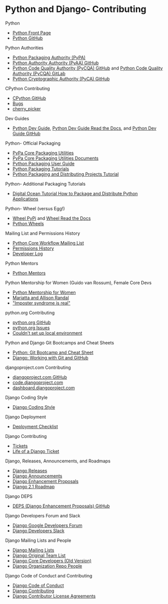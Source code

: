# Python and Django- Contributing

<!--
My CPython Issue and Pull Requests
http://bugs.python.org/user26332

Mariatta
https://twitter.com/dbader_org/status/925764913041215489 | Dan Bader on Twitter: "BTW this is the foreword for Python Tricks: The Book by the amazing @mariatta (CPython core developer, PyLadies Vancouver organizer) https://t.co/kHYDw6uJRC"
https://www.blog.pythonlibrary.org/2017/09/25/pydev-of-the-week-mariatta-wijaya/ | PyDev of the Week: Mariatta Wijaya | The Mouse Vs. The Python
https://github.com/berkerpeksag/cpython-merge-bot
https://github.com/Mariatta/python_versions_and_distros
https://github.com/Mariatta/tic_tac_taco_pizza | GitHub - Mariatta/tic_tac_taco_pizza: Play tic tac toe, with taco and pizza
https://github.com/Mariatta/cloner
https://github.com/python/miss-islington | python/miss-islington: 🐍🍒⛏🤖 - A bot for backporting CPython pull requests
https://github.com/python/miss-islington/issues
http://pmbaumgartner.github.io/slack-commands-with-python-and-flask.html | Creating Slack Slash Commands with Python and Flask: Part 1 - Blog
https://developer.github.com/v3/ | GitHub API v3 | GitHub Developer Guide
https://docs.google.com/spreadsheets/d/1JSX8fBmPb84emTmV0Kmyf0_r6R0kZM0h9Wdm91tn7Kg/edit#gid=0
http://distrowatch.com/table.php?distribution=mint
https://www.reddit.com/r/Python/comments/41kn28/looking_for_a_table_of_python_versions_shipped_by/
-->

<!--
http://www.fullstackpython.com/deployment.html
http://masteringdjango.com/testing-in-django

https://pythonhosted.org/an_example_pypi_project/setuptools.html
-->

Python
* [Python Front Page](https://wiki.python.org/moin/FrontPage)
* [Python GitHub](https://github.com/python)

Python Authorities
* [Python Packaging Authority (PyPA)](https://pypa.io)
* [Python Authority Authority (PyAA) GitHub](https://github.com/pyaa)
* [Python Code Quality Authority (PyCQA) GitHub](https://github.com/PyCQA) and [Python Code Quality Authority (PyCQA) GitLab](https://gitlab.com/groups/pycqa)
* [Python Cryptographic Authority (PyCA) GitHub](https://github.com/pyca)

CPython Contributing
* [CPython GitHub](https://github.com/python/cpython)
* [Bugs](http://bugs.python.org)
* [cherry_picker](https://github.com/python/core-workflow/tree/master/cherry_picker)

Dev Guides
* [Python Dev Guide](https://docs.python.org/devguide), [Python Dev Guide Read the Docs](http://cpython-devguide.readthedocs.io), and [Python Dev Guide GitHub](https://github.com/python/devguide)

<!--
https://snarky.ca/the-history-behind-the-decision-to-move-python-to-github/ | The history behind the decision to move Python to GitHub
CPython workflow changes
https://paper.dropbox.com/doc/CPython-workflow-changes-mx1k8G6M0rg5JLy80F1r6
Python Release Managers

https://devguide.python.org/developers
https://devguide.python.org/#quick-reference

https://devguide.python.org/#status-of-python-branches | Python Developer’s Guide — Python Developer's Guide
https://www.python.org/dev/peps/pep-0537/ | PEP 537 -- Python 3.7 Release Schedule | Python.org

https://docs.python.org/devguide/devcycle.html | 18. Development Cycle — Python Developer's Guide
https://docs.python.org/devguide/pullrequest.html | 3. Lifecycle of a Pull Request — Python Developer's Guide
https://docs.python.org/devguide/committing.html#working-with-git | 16. Committing and Pushing Changes — Python Developer's Guide

http://cpython-devguide.readthedocs.io/documenting.html#building-doc
http://cpython-devguide.readthedocs.io/#quick-reference

https://www.python.org/dev/buildbot/ | Python Buildbot | Python.org
https://wiki.python.org/moin/BuildBot

https://cloud.githubusercontent.com/assets/2680980/23276970/d14a380c-f9d1-11e6-883d-e13b6b211239.png
-->

Python- Official Packaging
* [PyPa Core Packaging Utilities](https://github.com/pypa/packaging)  
* [PyPa Core Packaging Utilities Documents](https://packaging.pypa.io/en/latest/)  
* [Python Packaging User Guide](https://packaging.python.org) 
* [Python Packaging Tutorials](https://packaging.python.org/tutorials) 
* [Python Packaging and Distributing Projects Tutorial](https://packaging.python.org/tutorials/distributing-packages/)  

<!--
* [Pypa Warehouse](https://github.com/pypa/warehouse)

https://pypi.org/ | PyPI - the Python Package Index · Warehouse (PyPI)
https://warehouse.readthedocs.io/development/getting-started/ | Getting started — Warehouse 15.0.dev0 documentation

Python- Creating Packages
* [Distributing Python Modules](https://docs.python.org/3/distributing/index.html)

https://packaging.python.org/guides/
https://packaging.python.org/new-tutorials | Maze Found | Read the Docs
https://packaging.python.org/tutorials/managing-dependencies/ | Managing Application Dependencies — Python Packaging User Guide
https://packaging.python.org/tutorials/installing-packages

https://github.com/pypa/python-packaging-user-guide/issues
-->

Python- Additional Packaging Tutorials
* [Digital Ocean Tutorial How to Package and Distribute Python Applications](https://www.digitalocean.com/community/tutorials/how-to-package-and-distribute-python-applications) 

<!--
https://kirankoduru.github.io/python/pypi-stats.html | How to get PyPI download statistics

https://github.com/kennethreitz/samplemod | kennethreitz/samplemod: Sample module for Python-Guide.org.

http://the-hitchhikers-guide-to-packaging.readthedocs.io/en/latest/contributing.html | Contribute Your Package to the World — The Hitchhiker's Guide to Packaging 1.0 documentation

https://pythonhosted.org/setuptools/formats.html
http://python-packaging-user-guide.readthedocs.io/en/latest/wheel_egg/
-->

Python- Wheel (versus Egg!)
* [Wheel PyPi](https://pypi.python.org/pypi/wheel) and [Wheel Read the Docs](http://wheel.readthedocs.org)
* [Python Wheels](http://pythonwheels.com)

Mailing List and Permissions History
* [Python Core Workflow Mailing List](https://mail.python.org/mailman/listinfo/core-workflow)
* [Permissions History](https://devguide.python.org/developers/#permissions-history)
* [Developer Log](https://github.com/python/devguide/blob/bbd38631554165a64e187bd29815125098159a13/developers.rst)

Python Mentors
* [Python Mentors](http://pythonmentors.com)

Python Mentorship for Women (Guido van Rossum), Female Core Devs
* [Python Mentorship for Women](https://twitter.com/mariatta/status/737689052736978945)
* [Mariatta and Allison Randal](https://twitter.com/matrixise/status/865678978677223429)
* ["Imposter syndrome is real"](https://twitter.com/KatiMichel/status/865740929512071168)

python.org Contributing
* [python.org GitHub](https://github.com/python/pythondotorg)
* [python.org Issues](https://github.com/python/pythondotorg/issues)
* [Couldn't set up local environment](https://github.com/python/pythondotorg/issues/987)

<!--
https://github.com/python/pythondotorg/graphs/contributors | Contributors to python/pythondotorg

https://pythondotorg.readthedocs.io/contributing.html
https://github.com/python/pythondotorg/tree/master
https://github.com/python/performance

https://pythondotorg.readthedocs.io/install.html
https://pythondotorg.readthedocs.io/contributing.html
https://pythondotorg.readthedocs.io
https://staging.python.org
-->

Python and Django Git Bootcamps and Cheat Sheets
* [Python: Git Bootcamp and Cheat Sheet](https://docs.python.org/devguide/gitbootcamp.html)
* [Django: Working with Git and GitHub](https://docs.djangoproject.com/en/1.8/internals/contributing/writing-code/working-with-git)

djangoproject.com Contributing
* [djangoproject.com GitHub](https://github.com/django/djangoproject.com)
* [code.djangoproject.com](https://code.djangoproject.com)
* [dashboard.djangoproject.com](https://dashboard.djangoproject.com)

Django Coding Style
* [Django Coding Style](https://docs.djangoproject.com/en/2.0/internals/contributing/writing-code/coding-style/)

Django Deployment
* [Deployment Checklist](https://docs.djangoproject.com/en/1.10/howto/deployment/checklist)

Django Contributing
* [Tickets](https://code.djangoproject.com/query)
* [Life of a Django Ticket](https://docs.google.com/presentation/d/1Ao0S3Z-VRn_pcT5T4mXIhv3t3liQ3ZrwqaGeDqz9XCQ/edit)

<!--
https://code.djangoproject.com/wiki/LittleEasyImprovements
-->

Django, Releases, Announcements, and Roadmaps
* [Django Releases](https://docs.djangoproject.com/en/stable/releases)
* [Django Announcements](https://groups.google.com/forum/#!forum/django-announce)
* [Django Enhancement Proposals](https://github.com/django/deps)
* [Django 2.1 Roadmap](https://code.djangoproject.com/wiki/Version2.1Roadmap) 
 
Django DEPS
* [DEPS (Django Enhancement Proposals) GitHub](https://github.com/django/deps)

Django Developers Forum and Slack
* [Django Google Developers Forum](https://groups.google.com/forum/#!forum/django-developers) 
* [Django Developers Slack](https://django-developers.herokuapp.com)

Django Mailing Lists and People
* [Django Mailing Lists](https://docs.djangoproject.com/en/dev/internals/mailing-lists)
* [Django Original Team List](https://www.djangoproject.com/foundation/teams/#original-team-list)
* [Django Core Developers (Old Version)](https://docs.djangoproject.com/en/1.7/internals/committers/#core-developers)
* [Django Organization Repo People](https://github.com/orgs/django/people)

Django Code of Conduct and Contributing
* [Django Code of Conduct](https://www.djangoproject.com/conduct)
* [Django Contributing](https://docs.djangoproject.com/en/dev/internals/contributing)
* [Django Contributor License Agreements](https://www.djangoproject.com/foundation/cla)
